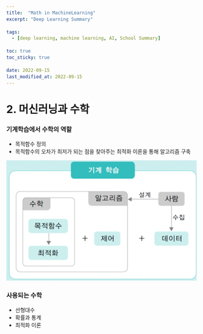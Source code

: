 ```yaml
---
title:  "Math in MachineLearning"
excerpt: "Deep Learning Summary"

tags:
  - [deep learning, machine learning, AI, School Summary]

toc: true
toc_sticky: true
 
date: 2022-09-15
last_modified_at: 2022-09-15
---
```


# 2. 머신러닝과 수학

### 기계학습에서 수학의 역할

- 목적함수 정의
- 목적함수의 오차가 최저가 되는 점을 찾아주는 최적화 이론을 통해 알고리즘 구축

![머신러닝 구조](/assets/img/%EB%A8%B8%EC%8B%A0%EB%9F%AC%EB%8B%9D%20%EA%B5%AC%EC%A1%B0.png)

### 사용되는 수학

- 선형대수
- 확률과 통계
- 최적화 이론